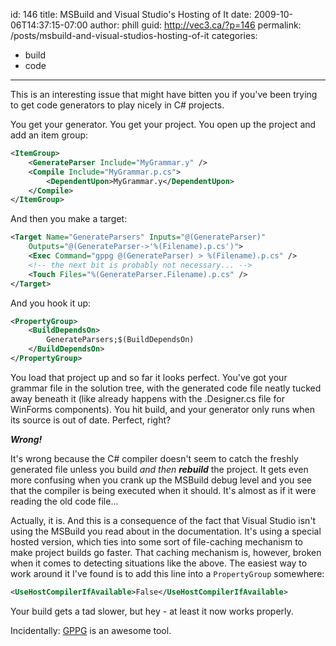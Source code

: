 id: 146
title: MSBuild and Visual Studio's Hosting of It
date: 2009-10-06T14:37:15-07:00
author: phill
guid: http://vec3.ca/?p=146
permalink: /posts/msbuild-and-visual-studios-hosting-of-it
categories:
  - build
  - code
---
This is an interesting issue that might have bitten you if you've been trying to get code generators to play nicely in C# projects.

You get your generator. You get your project. You open up the project and add an item group:

```xml
<ItemGroup>
    <GenerateParser Include="MyGrammar.y" />
    <Compile Include="MyGrammar.p.cs">
        <DependentUpon>MyGrammar.y</DependentUpon>
    </Compile>
</ItemGroup>
```

And then you make a target:

```xml
<Target Name="GenerateParsers" Inputs="@(GenerateParser)"
    Outputs="@(GenerateParser->'%(Filename).p.cs')">
    <Exec Command="gppg @(GenerateParser) > %(Filename).p.cs" />
    <!-- the next bit is probably not necessary... -->
    <Touch Files="%(GenerateParser.Filename).p.cs" />
</Target>
```

And you hook it up:

```xml
<PropertyGroup>
    <BuildDependsOn>
        GenerateParsers;$(BuildDependsOn)
    </BuildDependsOn>
</PropertyGroup>
```

You load that project up and so far it looks perfect. You've got your grammar file in the solution tree, with the generated code file neatly tucked away beneath it (like already happens with the .Designer.cs file for WinForms components). You hit build, and your generator only runs when its source is out of date. Perfect, right?

_**Wrong!**_

It's wrong because the C# compiler doesn't seem to catch the freshly generated file unless you build _and then **rebuild**_ the project. It gets even more confusing when you crank up the MSBuild debug level and you see that the compiler is being executed when it should. It's almost as if it were reading the old code file...

Actually, it is. And this is a consequence of the fact that Visual Studio isn't using the MSBuild you read about in the documentation. It's using a special hosted version, which ties into some sort of file-caching mechanism to make project builds go faster. That caching mechanism is, however, broken when it comes to detecting situations like the above. The easiest way to work around it I've found is to add this line into a `PropertyGroup` somewhere:

```xml
<UseHostCompilerIfAvailable>False</UseHostCompilerIfAvailable>
```

Your build gets a tad slower, but hey - at least it now works properly.

Incidentally: [GPPG](http://plas.fit.qut.edu.au/projects/LanguageProcessingTools.aspx) is an awesome tool.